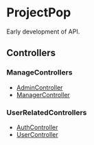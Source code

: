 # ProjectPop

Early development of API.

## Controllers
### ManageControllers
* [AdminController](/ProjectTisa.Docs/ManageControllers/AdminController.md)
* [ManagerController](/ProjectTisa.Docs/ManageControllers/ManagerController.md)
### UserRelatedControllers
* [AuthController](/ProjectTisa.Docs/UserRelatedControllers/AuthController.md)
* [UserController](/ProjectTisa.Docs/UserRelatedControllers/UserController.md)
